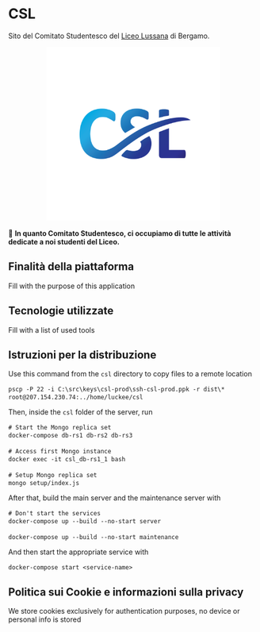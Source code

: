 # CSL

Sito del Comitato Studentesco del [Liceo Lussana](https://liceolussana.edu.it) di Bergamo.

<p align="center"><img src="./apps/client/src/assets/img/logo.png" width="350"></p>

🔎 **In quanto Comitato Studentesco, ci occupiamo di tutte le attività dedicate a noi studenti del Liceo.**

## Finalità della piattaforma

Fill with the purpose of this application

## Tecnologie utilizzate

Fill with a list of used tools

## Istruzioni per la distribuzione

Use this command from the `csl` directory to copy files to a remote location

```
pscp -P 22 -i C:\src\keys\csl-prod\ssh-csl-prod.ppk -r dist\* root@207.154.230.74:../home/luckee/csl
```

Then, inside the `csl` folder of the server, run
```
# Start the Mongo replica set
docker-compose db-rs1 db-rs2 db-rs3

# Access first Mongo instance
docker exec -it csl_db-rs1_1 bash

# Setup Mongo replica set
mongo setup/index.js
```

After that, build the main server and the maintenance server with
```
# Don't start the services
docker-compose up --build --no-start server

docker-compose up --build --no-start maintenance
```

And then start the appropriate service with
```
docker-compose start <service-name>
```
## Politica sui Cookie e informazioni sulla privacy

We store cookies exclusively for authentication purposes, no device or personal info is stored